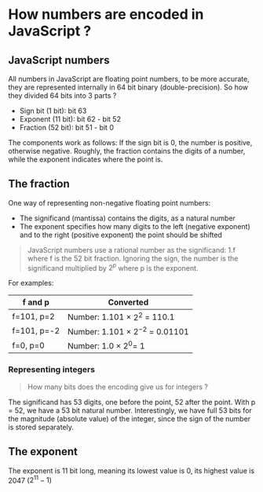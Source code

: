 # How numbers are encoded in JavaScript ?
## JavaScript numbers
All numbers in JavaScript are floating point numbers, to be more accurate, they are represented internally in 64 bit binary (double-precision).
So how they divided 64 bits into 3 parts ?
- Sign bit (1 bit): bit 63 
- Exponent (11 bit): bit 62 - bit 52
- Fraction (52 bit): bit 51 - bit 0

The components work as follows: If the sign bit is 0, the number is positive, otherwise negative. Roughly, the fraction contains the digits of a number, while the exponent indicates where the point is.
## The fraction
One way of representing non-negative floating point numbers:
- The significand (mantissa) contains the digits, as a natural number
- The exponent specifies how many digits to the left (negative exponent) and to the right (positive exponent) the point should be shifted
> JavaScript numbers use a rational number as the significand: 1.f where f is the 52 bit fraction. Ignoring the sign, the number is the significand multiplied by $2^p$ where p is the exponent.

For examples:
<center>

| f and p     	| Converted                          	|
|-------------	|------------------------------------	|
| f=101, p=2  	| Number: 1.101 × $2^2$ = 110.1      	|
| f=101, p=-2 	| Number: 1.101 × $2^{-2}$ = 0.01101 	|
| f=0, p=0    	| Number: 1.0 × $2^0$= 1             	|

</center>

### Representing integers
> How many bits does the encoding give us for integers ? 

The significand has 53 digits, one before the point, 52 after the point. With p = 52, we have a 53 bit natural number. Interestingly, we have full 53 bits for the magnitude (absolute value) of the integer, since the sign of the number is stored separately.

## The exponent
The exponent is 11 bit long, meaning its lowest value is 0, its highest value is 2047 ($2^{11} -1$)
